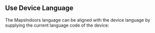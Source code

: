## Use Device Language

The MapsIndoors language can be aligned with the device language by supplying the current language code of the device:
